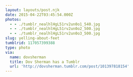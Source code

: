 ```yaml
---
layout: layouts/post.njk
date: 2015-04-22T03:45:54.000Z
photos:
  - - ./tumblr_nealhlHgL51rv2un0o1_540.jpg
  - - ./tumblr_nealhlHgL51rv2un0o2_500.jpg
  - - ./tumblr_nealhlHgL51rv2un0o3_500.jpg
slug: yelling-about-feet
tumblrid: 117057399388
type: photo
via:
  name: dovsherman
  title: Dov Sherman has a Tumblr
  url: 'http://dovsherman.tumblr.com/post/101397818154'
---
```


